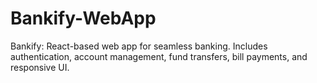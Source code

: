 # Bankify-WebApp
 Bankify: React-based web app for seamless banking. Includes authentication, account management, fund transfers, bill payments, and responsive UI. 
